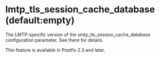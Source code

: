 # lmtp_tls_session_cache_database (default:empty) 

 The LMTP-specific version of the smtp_tls_session_cache_database
configuration parameter. See there for details. 

 This feature is available in Postfix 2.3 and later. 


